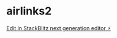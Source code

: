 # airlinks2

[Edit in StackBlitz next generation editor ⚡️](https://stackblitz.com/~/github.com/nobonesjones/airlinks2)